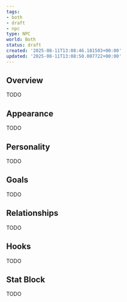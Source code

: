 ```yaml
---
tags:
- both
- draft
- npc
type: NPC
world: Both
status: draft
created: '2025-08-11T13:08:46.181503+00:00'
updated: '2025-08-11T13:08:50.007722+00:00'
---
```



## Overview

TODO
## Appearance

TODO
## Personality

TODO
## Goals

TODO
## Relationships

TODO
## Hooks

TODO
## Stat Block

TODO
